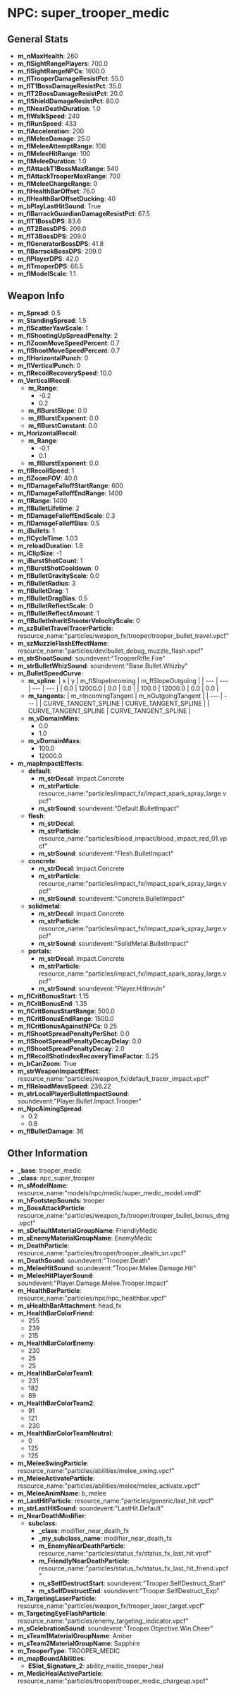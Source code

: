 # NPC: super_trooper_medic

## General Stats

- **m_nMaxHealth**: 260
- **m_flSightRangePlayers**: 700.0
- **m_flSightRangeNPCs**: 1600.0
- **m_flTrooperDamageResistPct**: 55.0
- **m_flT1BossDamageResistPct**: 35.0
- **m_flT2BossDamageResistPct**: 20.0
- **m_flShieldDamageResistPct**: 80.0
- **m_flNearDeathDuration**: 1.0
- **m_flWalkSpeed**: 240
- **m_flRunSpeed**: 433
- **m_flAcceleration**: 200
- **m_flMeleeDamage**: 25.0
- **m_flMeleeAttemptRange**: 100
- **m_flMeleeHitRange**: 100
- **m_flMeleeDuration**: 1.0
- **m_flAttackT1BossMaxRange**: 540
- **m_flAttackTrooperMaxRange**: 700
- **m_flMeleeChargeRange**: 0
- **m_flHealthBarOffset**: 76.0
- **m_flHealthBarOffsetDucking**: 40
- **m_bPlayLastHitSound**: True
- **m_flBarrackGuardianDamageResistPct**: 67.5
- **m_flT1BossDPS**: 83.6
- **m_flT2BossDPS**: 209.0
- **m_flT3BossDPS**: 209.0
- **m_flGeneratorBossDPS**: 41.8
- **m_flBarrackBossDPS**: 209.0
- **m_flPlayerDPS**: 42.0
- **m_flTrooperDPS**: 66.5
- **m_flModelScale**: 1.1

## Weapon Info

- **m_Spread**: 0.5
- **m_StandingSpread**: 1.5
- **m_flScatterYawScale**: 1
- **m_flShootingUpSpreadPenalty**: 2
- **m_flZoomMoveSpeedPercent**: 0.7
- **m_flShootMoveSpeedPercent**: 0.7
- **m_flHorizontalPunch**: 0
- **m_flVerticalPunch**: 0
- **m_flRecoilRecoverySpeed**: 10.0
- **m_VerticallRecoil**:
  - **m_Range**:
    - -0.2
    - 0.2
  - **m_flBurstSlope**: 0.0
  - **m_flBurstExponent**: 0.0
  - **m_flBurstConstant**: 0.0
- **m_HorizontalRecoil**:
  - **m_Range**:
    - -0.1
    - 0.1
  - **m_flBurstExponent**: 0.0
- **m_flRecoilSpeed**: 1
- **m_flZoomFOV**: 40.0
- **m_flDamageFalloffStartRange**: 600
- **m_flDamageFalloffEndRange**: 1400
- **m_flRange**: 1400
- **m_flBulletLifetime**: 2
- **m_flDamageFalloffEndScale**: 0.3
- **m_flDamageFalloffBias**: 0.5
- **m_iBullets**: 1
- **m_flCycleTime**: 1.03
- **m_reloadDuration**: 1.8
- **m_iClipSize**: -1
- **m_iBurstShotCount**: 1
- **m_flBurstShotCooldown**: 0
- **m_flBulletGravityScale**: 0.0
- **m_flBulletRadius**: 3
- **m_flBulletDrag**: 1
- **m_flBulletDragBias**: 0.5
- **m_flBulletReflectScale**: 0
- **m_flBulletReflectAmount**: 1
- **m_flBulletInheritShooterVelocityScale**: 0
- **m_szBulletTravelTracerParticle**: resource_name:"particles/weapon_fx/trooper/trooper_bullet_travel.vpcf"
- **m_szMuzzleFlashEffectName**: resource_name:"particles/dev/bullet_debug_muzzle_flash.vpcf"
- **m_strShootSound**: soundevent:"TrooperRifle.Fire"
- **m_strBulletWhizSound**: soundevent:"Base.Bullet.Whizby"
- **m_BulletSpeedCurve**:
  - **m_spline**:
    | x | y | m_flSlopeIncoming | m_flSlopeOutgoing |
    | --- | --- | --- | --- |
    | 0.0 | 12000.0 | 0.0 | 0.0 |
    | 100.0 | 12000.0 | 0.0 | 0.0 |
  - **m_tangents**:
    | m_nIncomingTangent | m_nOutgoingTangent |
    | --- | --- |
    | CURVE_TANGENT_SPLINE | CURVE_TANGENT_SPLINE |
    | CURVE_TANGENT_SPLINE | CURVE_TANGENT_SPLINE |
  - **m_vDomainMins**:
    - 0.0
    - 1.0
  - **m_vDomainMaxs**:
    - 100.0
    - 12000.0
- **m_mapImpactEffects**:
  - **default**:
    - **m_strDecal**: Impact.Concrete
    - **m_strParticle**: resource_name:"particles/impact_fx/impact_spark_spray_large.vpcf"
    - **m_strSound**: soundevent:"Default.BulletImpact"
  - **flesh**:
    - **m_strDecal**: 
    - **m_strParticle**: resource_name:"particles/blood_impact/blood_impact_red_01.vpcf"
    - **m_strSound**: soundevent:"Flesh.BulletImpact"
  - **concrete**:
    - **m_strDecal**: Impact.Concrete
    - **m_strParticle**: resource_name:"particles/impact_fx/impact_spark_spray_large.vpcf"
    - **m_strSound**: soundevent:"Concrete.BulletImpact"
  - **solidmetal**:
    - **m_strDecal**: Impact.Concrete
    - **m_strParticle**: resource_name:"particles/impact_fx/impact_spark_spray_large.vpcf"
    - **m_strSound**: soundevent:"SolidMetal.BulletImpact"
  - **portals**:
    - **m_strDecal**: Impact.Concrete
    - **m_strParticle**: resource_name:"particles/impact_fx/impact_spark_spray_large.vpcf"
    - **m_strSound**: soundevent:"Player.HitInvuln"
- **m_flCritBonusStart**: 1.15
- **m_flCritBonusEnd**: 1.35
- **m_flCritBonusStartRange**: 500.0
- **m_flCritBonusEndRange**: 1500.0
- **m_flCritBonusAgainstNPCs**: 0.25
- **m_flShootSpreadPenaltyPerShot**: 0.0
- **m_flShootSpreadPenaltyDecayDelay**: 0.0
- **m_flShootSpreadPenaltyDecay**: 2.0
- **m_flRecoilShotIndexRecoveryTimeFactor**: 0.25
- **m_bCanZoom**: True
- **m_strWeaponImpactEffect**: resource_name:"particles/weapon_fx/default_tracer_impact.vpcf"
- **m_flReloadMoveSpeed**: 236.22
- **m_strLocalPlayerBulletImpactSound**: soundevent:"Player.Bullet.Impact.Trooper"
- **m_NpcAimingSpread**:
  - 0.2
  - 0.8
- **m_flBulletDamage**: 36

## Other Information

- **_base**: trooper_medic
- **_class**: npc_super_trooper
- **m_sModelName**: resource_name:"models/npc/medic/super_medic_model.vmdl"
- **m_hFootstepSounds**: trooper
- **m_BossAttackParticle**: resource_name:"particles/weapon_fx/trooper/trooper_bullet_bonus_dmg.vpcf"
- **m_sDefaultMaterialGroupName**: FriendlyMedic
- **m_sEnemyMaterialGroupName**: EnemyMedic
- **m_DeathParticle**: resource_name:"particles/trooper/trooper_death_sn.vpcf"
- **m_DeathSound**: soundevent:"Trooper.Death"
- **m_MeleeHitSound**: soundevent:"Trooper.Melee.Damage.Hit"
- **m_MeleeHitPlayerSound**: soundevent:"Player.Damage.Melee.Trooper.Impact"
- **m_HealthBarParticle**: resource_name:"particles/npc/npc_healthbar.vpcf"
- **m_sHealthBarAttachment**: head_fx
- **m_HealthBarColorFriend**:
  - 255
  - 239
  - 215
- **m_HealthBarColorEnemy**:
  - 230
  - 25
  - 25
- **m_HealthBarColorTeam1**:
  - 231
  - 182
  - 89
- **m_HealthBarColorTeam2**:
  - 91
  - 121
  - 230
- **m_HealthBarColorTeamNeutral**:
  - 0
  - 125
  - 125
- **m_MeleeSwingParticle**: resource_name:"particles/abilities/melee_swing.vpcf"
- **m_MeleeActivateParticle**: resource_name:"particles/abilities/melee/melee_activate.vpcf"
- **m_MeleeAnimName**: b_melee
- **m_LastHitParticle**: resource_name:"particles/generic/last_hit.vpcf"
- **m_strLastHitSound**: soundevent:"LastHit.Default"
- **m_NearDeathModifier**:
  - **subclass**:
    - **_class**: modifier_near_death_fx
    - **_my_subclass_name**: modifier_near_death_fx
    - **m_EnemyNearDeathParticle**: resource_name:"particles/status_fx/status_fx_last_hit.vpcf"
    - **m_FriendlyNearDeathParticle**: resource_name:"particles/status_fx/status_fx_last_hit_friend.vpcf"
    - **m_sSelfDestructStart**: soundevent:"Trooper.SelfDestruct_Start"
    - **m_sSelfDestructEnd**: soundevent:"Trooper.SelfDestruct_Exp"
- **m_TargetingLaserParticle**: resource_name:"particles/weapon_fx/trooper_laser_target.vpcf"
- **m_TargetingEyeFlashParticle**: resource_name:"particles/enemy_targeting_indicator.vpcf"
- **m_sCelebrationSound**: soundevent:"Trooper.Objective.Win.Cheer"
- **m_sTeam1MaterialGroupName**: Amber
- **m_sTeam2MaterialGroupName**: Sapphire
- **m_TrooperType**: TROOPER_MEDIC
- **m_mapBoundAbilities**:
  - **ESlot_Signature_2**: ability_medic_trooper_heal
- **m_MedicHealActiveParticle**: resource_name:"particles/trooper/trooper_medic_chargeup.vpcf"
